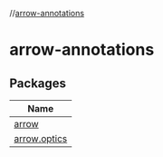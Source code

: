 //[arrow-annotations](index.md)

# arrow-annotations

## Packages

| Name |
|---|
| [arrow](arrow-annotations/arrow/index.md) |
| [arrow.optics](arrow-annotations/arrow.optics/index.md) |
